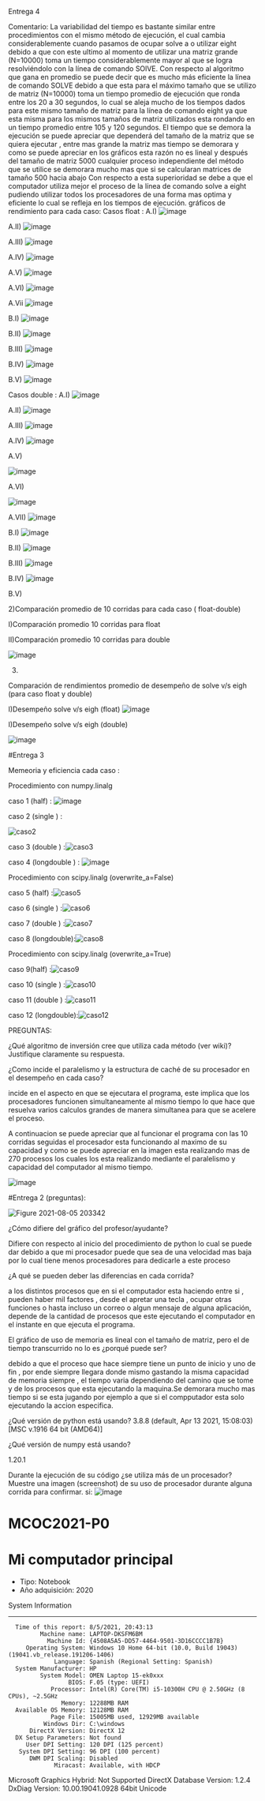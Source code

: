 Entrega 4

Comentario:
La variabilidad del tiempo es bastante similar entre procedimientos con el mismo método de ejecución, el cual cambia considerablemente cuando pasamos de ocupar solve a o utilizar eight debido a que con este ultimo al momento de utilizar una matriz grande (N=10000) toma un tiempo considerablemente mayor al que se logra resolviéndolo con la línea de comando SOlVE.
Con respecto al algoritmo que gana en promedio se puede decir que es mucho más eficiente la línea de comando SOLVE debido a que esta para el máximo tamaño que se utilizo de matriz (N=10000) toma un tiempo promedio de ejecución que ronda entre los 20 a 30 segundos, lo cual se aleja mucho de los tiempos dados para este mismo tamaño de matriz para la línea de comando eight ya que esta misma para los mismos tamaños de matriz utilizados esta rondando en un tiempo promedio entre 105 y 120 segundos.
El tiempo que se demora la ejecución se puede apreciar que dependerá del tamaño de la matriz que se quiera ejecutar , entre mas grande la matriz mas tiempo se demorara y como se puede apreciar en los gráficos esta razón no es lineal y después del tamaño de matriz 5000 cualquier proceso independiente del método que se utilice se demorara mucho mas que si se calcularan matrices de tamaño 500 hacia abajo
Con respecto a esta superioridad se debe a que el computador utiliza mejor el proceso de la línea de comando solve a eight pudiendo utilizar todos los procesadores de una forma mas optima y eficiente lo cual se refleja en los tiempos de ejecución.
gráficos de rendimiento para cada caso:
Casos float :
A.I)
![image](https://user-images.githubusercontent.com/62267612/130303489-0de95500-bebb-4398-9e20-fbab05a8bb98.png)

  
A.II) 
![image](https://user-images.githubusercontent.com/62267612/130303493-b952d728-4def-4ba4-8113-25029e0f973c.png)

 
A.III)
![image](https://user-images.githubusercontent.com/62267612/130303501-4183a631-2508-4f9f-9b63-2cbbaa7d1219.png)

 

A.IV)
![image](https://user-images.githubusercontent.com/62267612/130303504-3455eeee-e126-4a1b-9103-079b92a1d711.png)

 
A.V)
![image](https://user-images.githubusercontent.com/62267612/130303509-4b44d5bd-e017-4f14-b65a-2ab526c5a5ce.png)

 


A.VI)
![image](https://user-images.githubusercontent.com/62267612/130303513-45a9164a-8c5d-4427-98e2-e8540aadd85e.png)

  
A.Vii
![image](https://user-images.githubusercontent.com/62267612/130303518-06c9ad58-2530-4546-aadb-db9777e6ad46.png)

  
B.I) 
![image](https://user-images.githubusercontent.com/62267612/130303521-52bab012-be72-4d23-ba0b-8fc319bc4f10.png)

 

B.II)
![image](https://user-images.githubusercontent.com/62267612/130303524-0fbb4894-1f9a-4a18-be36-c0e6ff12ea47.png)

 

B.III)
 ![image](https://user-images.githubusercontent.com/62267612/130303530-31012ecf-ed3c-4529-976a-8c0de5548c62.png)

B.IV)
![image](https://user-images.githubusercontent.com/62267612/130303534-7a0471fc-90fc-42d3-be6b-7f2242948f6f.png)

B.V)
![image](https://user-images.githubusercontent.com/62267612/130303544-1c7bec5b-a071-4338-992c-e0c428456c76.png)

 
Casos double :
A.I)
![image](https://user-images.githubusercontent.com/62267612/130303554-3c8ae0cc-746b-4d78-a447-0e5bd434e4c8.png)

 
A.II)
![image](https://user-images.githubusercontent.com/62267612/130303558-cca55a29-1e46-4905-8283-6a1623fc5dc6.png)

 

A.III)
![image](https://user-images.githubusercontent.com/62267612/130303560-3be8f98d-c43d-4a8a-905e-809d08f7f7d5.png)

 
A.IV)
  ![image](https://user-images.githubusercontent.com/62267612/130303568-8921182c-4fbb-47e0-b8d5-f8af362f5267.png)

A.V)
 
![image](https://user-images.githubusercontent.com/62267612/130303570-95a834d2-6f53-4aef-b6cc-116db7a15bc4.png)



A.VI)
 
![image](https://user-images.githubusercontent.com/62267612/130303575-13dc6a2b-cde8-4169-951c-2037d4078c01.png)

A.VII)
![image](https://user-images.githubusercontent.com/62267612/130303585-029c2d0a-ac39-4248-b1ea-f7ac6499e03a.png)

  
B.I)
![image](https://user-images.githubusercontent.com/62267612/130303592-7ab90de6-0c05-4778-8d1e-91cfc30978b0.png)

 
B.II)
![image](https://user-images.githubusercontent.com/62267612/130303594-34fe1974-0ccc-4b11-b423-ff2b56fdcff4.png)

 
B.III)
![image](https://user-images.githubusercontent.com/62267612/130303600-b426942f-d143-4019-a15c-455341b2720f.png)

 
B.IV)
  ![image](https://user-images.githubusercontent.com/62267612/130303604-78e322dd-206b-46f1-943b-9ecf8a3b359e.png)

B.V)


2)Comparación promedio de 10 corridas para cada caso ( float-double)

I)Comparación promedio 10 corridas para float

 

II)Comparación promedio 10 corridas para double

![image](https://user-images.githubusercontent.com/62267612/130303619-283002a1-22dd-470b-8527-6911b063bc49.png)

 


3)
Comparación de rendimientos promedio de desempeño de solve v/s eigh (para caso float y double)

I)Desempeño solve v/s eigh (float)
![image](https://user-images.githubusercontent.com/62267612/130303650-c5d9aef5-75bf-4ebc-8e48-0035d9255ebb.png)

 

I)Desempeño solve v/s eigh (double)
 


![image](https://user-images.githubusercontent.com/62267612/130303652-00556b49-1dab-4187-bcdd-3e98db88b99c.png)


#Entrega 3

Memeoria y eficiencia cada caso :

Procedimiento con numpy.linalg 

caso 1 (half) :
 ![image](https://user-images.githubusercontent.com/62267612/129962945-e38c4d1e-2492-498d-a72b-f7ef10b3b2b7.png)




caso 2 (single ) :


![caso2](https://user-images.githubusercontent.com/62267612/129965084-346cf44d-f50a-40c0-b417-7679cd1a1164.png)


caso 3 (double ) :![caso3](https://user-images.githubusercontent.com/62267612/129965118-78171aca-6122-4d1f-b18b-9dec57bf7f25.png)


caso 4 (longdouble ) :
![image](https://user-images.githubusercontent.com/62267612/129963235-15a9e58d-7bc8-4545-9f03-5324da2d4c1b.png)

 

Procedimiento con scipy.linalg (overwrite_a=False)


caso 5 (half) :![caso5](https://user-images.githubusercontent.com/62267612/129965147-f1bbcac0-4751-4bc2-b10c-400bdc30da2b.png)


caso 6 (single ) :![caso6](https://user-images.githubusercontent.com/62267612/129965208-7bd8790e-b6f5-457e-ac98-490e308b5399.png)

caso 7 (double ) :![caso7](https://user-images.githubusercontent.com/62267612/129965224-2b0d8afd-9df1-40da-b804-cf7c8523a6b2.png)


caso 8 (longdouble):![caso8](https://user-images.githubusercontent.com/62267612/129965262-a78bc7d7-3303-427e-aa10-1d04c733d4ee.png)


Procedimiento con scipy.linalg (overwrite_a=True)


caso 9(half) :![caso9](https://user-images.githubusercontent.com/62267612/129965269-a8423fca-ee7d-448b-8293-48921c49de09.png)



caso 10 (single ) :![caso10](https://user-images.githubusercontent.com/62267612/129965280-b0a23cf6-ff48-4450-a206-7bcdd219ba3e.png)

caso 11 (double ) :![caso11](https://user-images.githubusercontent.com/62267612/129965287-57eb53f4-d33e-412c-bd99-0f3f46216150.png)


caso 12 (longdouble):![caso12](https://user-images.githubusercontent.com/62267612/129965339-e25240f0-9dd9-4463-8c50-da831753deb6.png)


PREGUNTAS:

¿Qué algoritmo de inversión cree que utiliza cada método (ver wiki)? Justifique claramente su respuesta. 


¿Como incide el paralelismo y la estructura de caché de su procesador en el desempeño en cada caso?

incide en el aspecto en que se ejecutara el programa, este implica que los procesadores funcionen simultaneamente al mismo tiempo lo que hace que resuelva varios calculos grandes de manera simultanea para que se acelere el proceso.

A continuacion se puede apreciar que al funcionar el programa con las 10 corridas seguidas el procesador esta funcionando al maximo de su capacidad y como se puede apreciar en la imagen esta realizando mas de 270 procesos los cuales los esta realizando mediante el paralelismo y capacidad del computador al mismo tiempo.

![image](https://user-images.githubusercontent.com/62267612/129967345-7b1a762b-4ae2-4f51-8bbf-1b3c3a005488.png)




#Entrega 2 (preguntas):




![Figure 2021-08-05 203342](https://user-images.githubusercontent.com/62267612/128441956-ece48267-172a-4725-89dc-667d455045b5.png)


¿Cómo difiere del gráfico del profesor/ayudante?

Difiere con respecto al inicio del procedimiento de python lo cual se puede dar debido a que mi procesador puede que sea de una velocidad mas baja por lo cual tiene menos procesadores para dedicarle a este proceso


¿A qué se pueden deber las diferencias en cada corrida?

a los distintos procesos que en si el computador esta haciendo entre si , pueden haber mil factores , desde el apretar una tecla , ocupar otras funciones o hasta incluso un correo o algun mensaje de alguna aplicación, depende de la cantidad de procesos que este ejecutando el computador en el instante en que ejecuta el programa.

El gráfico de uso de memoria es lineal con el tamaño de matriz, pero el de tiempo transcurrido no lo es ¿porqué puede ser?

debido a que el proceso que hace siempre tiene un punto de inicio y uno de fin , por ende siempre llegara donde mismo gastando la misma capacidad de memoria siempre , el tiempo varia dependiendo del camino que se tome y de los procesos que esta ejecutando la maquina.Se demorara mucho mas tiempo si se esta jugando por ejemplo a que si el compputador esta solo ejecutando la accion especifica.

¿Qué versión de python está usando?
3.8.8 (default, Apr 13 2021, 15:08:03) [MSC v.1916 64 bit (AMD64)]

¿Qué versión de numpy está usando?

1.20.1

Durante la ejecución de su código ¿se utiliza más de un procesador? Muestre una imagen (screenshot) de su uso de procesador durante alguna corrida para confirmar. 
si:
![image](https://user-images.githubusercontent.com/62267612/128537666-a5fbc2e1-2da6-43cb-a04b-6a200cde6cdc.png)










# MCOC2021-P0

# Mi computador principal

* Tipo: Notebook
* Año adquisición: 2020

System Information

------------------
      Time of this report: 8/5/2021, 20:43:13
             Machine name: LAPTOP-DKSFM6BM
               Machine Id: {4508A5A5-DD57-4464-9501-3D16CCCC1B7B}
         Operating System: Windows 10 Home 64-bit (10.0, Build 19043) (19041.vb_release.191206-1406)
                 Language: Spanish (Regional Setting: Spanish)
      System Manufacturer: HP
             System Model: OMEN Laptop 15-ek0xxx
                     BIOS: F.05 (type: UEFI)
                Processor: Intel(R) Core(TM) i5-10300H CPU @ 2.50GHz (8 CPUs), ~2.5GHz
                   Memory: 12288MB RAM
      Available OS Memory: 12128MB RAM
                Page File: 15005MB used, 12929MB available
              Windows Dir: C:\windows
          DirectX Version: DirectX 12
      DX Setup Parameters: Not found
         User DPI Setting: 120 DPI (125 percent)
       System DPI Setting: 96 DPI (100 percent)
          DWM DPI Scaling: Disabled
                 Miracast: Available, with HDCP
Microsoft Graphics Hybrid: Not Supported
 DirectX Database Version: 1.2.4
           DxDiag Version: 10.00.19041.0928 64bit Unicode







